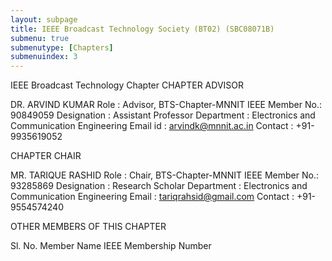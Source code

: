```yaml
---
layout: subpage
title: IEEE Broadcast Technology Society (BT02) (SBC08071B)
submenu: true
submenutype: [Chapters]
submenuindex: 3
---
```


IEEE Broadcast Technology Chapter
CHAPTER ADVISOR

DR. ARVIND KUMAR
Role           : Advisor, BTS-Chapter-MNNIT
IEEE Member No.: 90849059
Designation    : Assistant Professor 
Department     : Electronics and Communication Engineering 
Email id       : arvindk@mnnit.ac.in
Contact        : +91- 9935619052

CHAPTER CHAIR

MR. TARIQUE RASHID
Role           : Chair, BTS-Chapter-MNNIT
IEEE Member No.: 93285869
Designation    : Research Scholar
Department     : Electronics and Communication Engineering
Email          : tariqrahsid@gmail.com
Contact        : +91- 9554574240

OTHER MEMBERS OF THIS CHAPTER

 

 
Sl. No. 	Member Name 	IEEE Membership Number
		
		
		
		
		
		
		
		
		
		
		